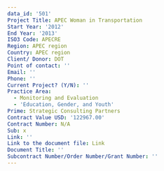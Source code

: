 ```yaml
---
data_id: '501'
Project Title: APEC Woman in Transportation
Start Year: '2012'
End Year: '2013'
ISO3 Code: APECRE
Region: APEC region
Country: APEC region
Client/ Donor: DOT
Point of contact: ''
Email: ''
Phone: ''
Current Project? (Y/N): ''
Practice Area:
  - Monitoring and Evaluation
  - 'Education, Gender, and Youth'
Prime: Strategic Consulting Partners
Contract Value USD: '122967.00'
Contract Number: N/A
Sub: x
Link: ''
Link to the document file: Link
Document Title: ''
Subcontract Number/Order Number/Grant Number: ''
---
```

